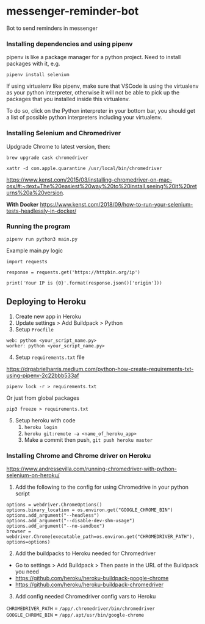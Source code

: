 # messenger-reminder-bot

Bot to send reminders in messenger

### Installing dependencies and using pipenv

pipenv is like a package manager for a python project. Need to install packages with it, e.g.

`pipenv install selenium`

If using virtualenv like pipenv, make sure that VSCode is using the virtualenv as your python interpreter, otherwise it will not be able to pick up the packages that you installed inside this virtualenv.

To do so, click on the Python interpreter in your bottom bar, you should get a list of possible python interpreters including your virtualenv.

### Installing Selenium and Chromedriver

Updgrade Chrome to latest version, then:

`brew upgrade cask chromedriver`

`xattr -d com.apple.quarantine /usr/local/bin/chromedriver`

https://www.kenst.com/2015/03/installing-chromedriver-on-mac-osx/#:~:text=The%20easiest%20way%20to%20install,seeing%20it%20returns%20a%20version.

**With Docker**
https://www.kenst.com/2018/09/how-to-run-your-selenium-tests-headlessly-in-docker/

### Running the program

`pipenv run python3 main.py`

Example main.py logic

```
import requests

response = requests.get('https://httpbin.org/ip')

print('Your IP is {0}'.format(response.json()['origin']))
```

## Deploying to Heroku

1. Create new app in Heroku
2. Update settings > Add Buildpack > Python
3. Setup `Procfile`

```
web: python <your_script_name.py>
worker: python <your_script_name.py>
```

4. Setup `requirements.txt` file

https://drgabrielharris.medium.com/python-how-create-requirements-txt-using-pipenv-2c22bbb533af

```
pipenv lock -r > requirements.txt
```

Or just from global packages

```
pip3 freeze > requirements.txt
```

5. Setup heroku with code
   1. `heroku login`
   2. `heroku git:remote -a <name_of_heroku_app>`
   3. Make a commit then push, `git push heroku master`

### Installing Chrome and Chrome driver on Heroku

https://www.andressevilla.com/running-chromedriver-with-python-selenium-on-heroku/

1. Add the following to the config for using Chromedrive in your python script

```
options = webdriver.ChromeOptions()
options.binary_location = os.environ.get("GOOGLE_CHROME_BIN")
options.add_argument("--headless")
options.add_argument("--disable-dev-shm-usage")
options.add_argument("--no-sandbox")
browser = webdriver.Chrome(executable_path=os.environ.get("CHROMEDRIVER_PATH"), options=options)
```

2. Add the buildpacks to Heroku needed for Chromedriver

- Go to settings > Add Buildpack > Then paste in the URL of the Buildpack you need
- https://github.com/heroku/heroku-buildpack-google-chrome
- https://github.com/heroku/heroku-buildpack-chromedriver

3. Add config needed Chromedriver config vars to Heroku

`CHROMEDRIVER_PATH` = `/app/.chromedriver/bin/chromedriver`
`GOOGLE_CHROME_BIN` = `/app/.apt/usr/bin/google-chrome`
